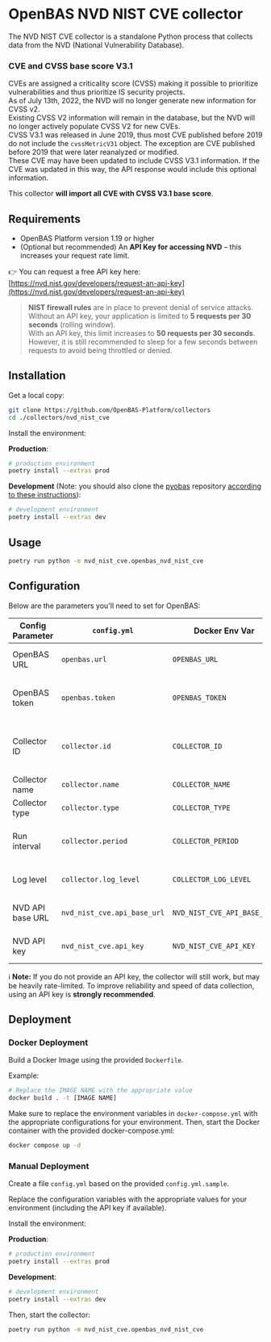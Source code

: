 # OpenBAS NVD NIST CVE collector

The NVD NIST CVE collector is a standalone Python process that collects data from the NVD (National Vulnerability Database).

### CVE and CVSS base score V3.1

CVEs are assigned a criticality score (CVSS) making it possible to prioritize vulnerabilities and thus prioritize IS security projects.  
As of July 13th, 2022, the NVD will no longer generate new information for CVSS v2.  
Existing CVSS V2 information will remain in the database, but the NVD will no longer actively populate CVSS V2 for new CVEs.  
CVSS V3.1 was released in June 2019, thus most CVE published before 2019 do not include the `cvssMetricV31` object. The exception are CVE published before 2019 that were later reanalyzed or modified.  
These CVE may have been updated to include CVSS V3.1 information. If the CVE was updated in this way, the API response would include this optional information.

This collector **will import all CVE with CVSS V3.1 base score**.

## Requirements

- OpenBAS Platform version 1.19 or higher  
- (Optional but recommended) An **API Key for accessing NVD** – this increases your request rate limit.

👉 You can request a free API key here: [https://nvd.nist.gov/developers/request-an-api-key](https://nvd.nist.gov/developers/request-an-api-key)

> **NIST firewall rules** are in place to prevent denial of service attacks.  
> Without an API key, your application is limited to **5 requests per 30 seconds** (rolling window).  
> With an API key, this limit increases to **50 requests per 30 seconds**.  
> However, it is still recommended to sleep for a few seconds between requests to avoid being throttled or denied.

## Installation

Get a local copy:

```bash
git clone https://github.com/OpenBAS-Platform/collectors
cd ./collectors/nvd_nist_cve
````

Install the environment:

**Production**:

```bash
# production environment
poetry install --extras prod
```

**Development**
(Note: you should also clone the [pyobas](https://github.com/OpenBAS-Platform/client-python) repository [according to these instructions](../README.md#simultaneous-development-on-pyobas-and-a-collector)):

```bash
# development environment
poetry install --extras dev
```

## Usage

```bash
poetry run python -m nvd_nist_cve.openbas_nvd_nist_cve
```

## Configuration

Below are the parameters you'll need to set for OpenBAS:

| Config Parameter | `config.yml`                | Docker Env Var              | Default                                   | Description                                                                              |
| ---------------- | --------------------------- | --------------------------- | ----------------------------------------- | ---------------------------------------------------------------------------------------- |
| OpenBAS URL      | `openbas.url`               | `OPENBAS_URL`               | *required*                                | URL to the OpenBAS instance                                                              |
| OpenBAS token    | `openbas.token`             | `OPENBAS_TOKEN`             | *required*                                | Authentication token to connect to OpenBAS                                               |
| Collector ID     | `collector.id`              | `COLLECTOR_ID`              | *required*                                | Unique UUIDv4 identifier for this collector instance                                     |
| Collector name   | `collector.name`            | `COLLECTOR_NAME`            | `Cve by NVD NIST`                         | Name of the collector                                                                    |
| Collector type   | `collector.type`            | `COLLECTOR_TYPE`            | `nvd_nist_cve`                            | Type of the collector                                                                    |
| Run interval     | `collector.period`          | `COLLECTOR_PERIOD`          | `7200` (seconds)                          | Time interval at which the collector will run                                            |
| Log level        | `collector.log_level`       | `COLLECTOR_LOG_LEVEL`       | `warn`                                    | Log verbosity: `debug`, `info`, `warn`, or `error`                                       |
| NVD API base URL | `nvd_nist_cve.api_base_url` | `NVD_NIST_CVE_API_BASE_URL` | `https://services.nvd.nist.gov/rest/json` | Base URL for the NVD CVE API                                                             |
| NVD API key      | `nvd_nist_cve.api_key`      | `NVD_NIST_CVE_API_KEY`      | *(optional but recommended)*              | Your NVD API Key ([request it here](https://nvd.nist.gov/developers/request-an-api-key)) |

ℹ️ **Note:**
If you do not provide an API key, the collector will still work, but may be heavily rate-limited.
To improve reliability and speed of data collection, using an API key is **strongly recommended**.

## Deployment

### Docker Deployment

Build a Docker Image using the provided `Dockerfile`.

Example:

```bash
# Replace the IMAGE NAME with the appropriate value
docker build . -t [IMAGE NAME]
```

Make sure to replace the environment variables in `docker-compose.yml` with the appropriate configurations for your environment.
Then, start the Docker container with the provided docker-compose.yml:

```bash
docker compose up -d
```

### Manual Deployment

Create a file `config.yml` based on the provided `config.yml.sample`.

Replace the configuration variables with the appropriate values for your environment (including the API key if available).

Install the environment:

**Production**:

```bash
# production environment
poetry install --extras prod
```

**Development**:

```bash
# development environment
poetry install --extras dev
```

Then, start the collector:

```bash
poetry run python -m nvd_nist_cve.openbas_nvd_nist_cve
```
